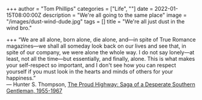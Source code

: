 +++
author = "Tom Phillips"
categories = ["Life", ""]
date = 2022-01-15T08:00:00Z
description = "We're all going to the same place"
image = "/images/dust-wind-dude.jpg"
tags = []
title = "We're all just dust in the wind bro."

+++
“We are all alone, born alone, die alone, and—in spite of True Romance magazines—we shall all someday look back on our lives and see that, in spite of our company, we were alone the whole way. I do not say lonely—at least, not all the time—but essentially, and finally, alone. This is what makes your self-respect so important, and I don't see how you can respect yourself if you must look in the hearts and minds of others for your happiness.”  
― Hunter S. Thompson, [The Proud Highway: Saga of a Desperate Southern Gentleman, 1955-1967](https://www.goodreads.com/work/quotes/880002)